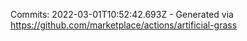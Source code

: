 Commits: 2022-03-01T10:52:42.693Z - Generated via https://github.com/marketplace/actions/artificial-grass
<br>
